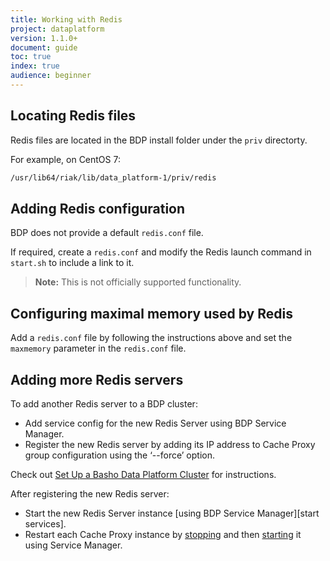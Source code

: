 ```yaml
---
title: Working with Redis
project: dataplatform
version: 1.1.0+
document: guide
toc: true
index: true
audience: beginner 
---
```


[setup a cluster]: http://docs.basho.com/dataplatform/1.1.0/using-dataplatform/configuration/setup-a-cluster/
[using bdp#start services]: http://docs.basho.com/dataplatform/1.1.0/using-dataplatform/using-bdp/#Start-Services
[command stop-service]: http://docs.basho.com/dataplatform/1.1.0/using-dataplatform/dataplatform-commands/#stop-service
[command start-service]: http://docs.basho.com/dataplatform/1.1.0/using-dataplatform/dataplatform-commands/#start-service

## Locating Redis files

Redis files are located in the BDP install folder under the `priv` directorty.

For example, on CentOS 7:

```bash
/usr/lib64/riak/lib/data_platform-1/priv/redis
```

## Adding Redis configuration

BDP does not provide a default `redis.conf` file.

If required, create a `redis.conf` and modify the Redis launch command in `start.sh` to include a link to it.

>**Note:** This is not officially supported functionality.

## Configuring maximal memory used by Redis

Add a `redis.conf` file by following the instructions above and set the `maxmemory` parameter in the `redis.conf` file.

## Adding more Redis servers

To add another Redis server to a BDP cluster:

* Add service config for the new Redis Server using BDP Service Manager.
* Register the new Redis server by adding its IP address to Cache Proxy group configuration using the ‘--force’ option.

Check out [Set Up a Basho Data Platform Cluster][setup a cluster] for instructions.

After registering the new Redis server:

* Start the new Redis Server instance [using BDP Service Manager][start services].
* Restart each Cache Proxy instance by [stopping][command stop-service] and then [starting][command start-service] it using Service Manager.
